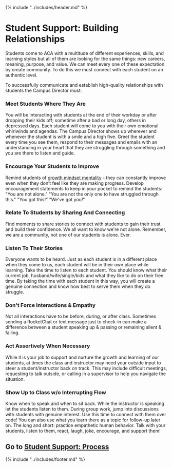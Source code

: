 {% include "../includes/header.md" %}

# Student Support: Building Relationships

Students come to ACA with a multitude of different experiences, skills, and learning styles but all of them are looking for the same things: new careers, meaning, purpose, and value. We can meet every one of these expectation by create community. To do this we must connect with each student on an authentic level.

To successfully communicate and establish high-quality relationships with students the Campus Director must:

### Meet Students Where They Are

You will be interacting with students at the end of their workday or after dropping their kids off; sometime after a bad or long day, others in depressed days. Each student will come to you with their own emotional whirlwinds and agendas. The Campus Director shows up wherever and whenever the student is with a smile and a high five. Greet the student every time you see them, respond to their messages and emails with an understanding in your heart that they are struggling through something and you are there to listen and guide.

### Encourage Your Students to Improve

Remind students of [growth mindset mentality](https://youtu.be/hiiEeMN7vbQ) - they can constantly improve even when they don’t feel like they are making progress. Develop encouragement statements to keep in your pocket to remind the students: "You are not alone." "You are not the only one to have struggled through this." "You got this!" "We've got you!"

### Relate To Students by Sharing And Connecting

Find moments to share stories to connect with students to gain their trust and build their confidence. We all want to know we're not alone. Remember, we are a community, not one of our students is alone. Ever.

### Listen To Their Stories

Everyone wants to be heard. Just as each student is in a different place when they come to us, each student will be in their own place while learning. Take the time to listen to each student. You should know what their current job, husband/wife/single/kids and what they like to do on their free time. By taking the time with each student in this way, you will create a genuine connection and know how best to serve them when they do struggle.

### Don't Force Interactions & Empathy

Not all interactions have to be before, during, or after class. Sometimes sending a RocketChat or text message just to check-in can make a difference between a student speaking up & passing or remaining silent & failing.

### Act Assertively When Necessary

While it is your job to support and nurture the growth and learning of our students, at times the class and instructor may need your outside input to steer a student/instructor back on track. This may include difficult meetings, requesting to talk outside, or calling in a supervisor to help you navigate the situation.

### Show Up to Class w/o Interrupting Flow

Know when to speak and when to sit back. While the instructor is speaking let the students listen to them. During group work, jump into discussions with students with genuine interest. Use this time to connect with them over code! You can also use what you learn there as a topic for follow-up later on. The long and short: practice empathetic human behavior. Talk with your students, listen to them, react, laugh, joke, encourage, and support them!

## Go to [Student Support: Process](../steps/studentSupportProcess.md)

{% include "../includes/footer.md" %}

